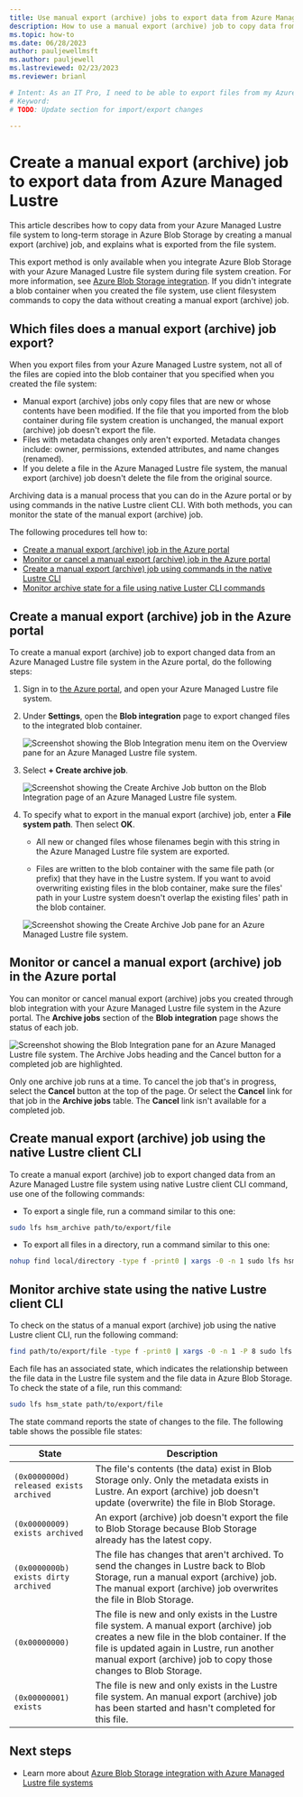 ```yaml
---
title: Use manual export (archive) jobs to export data from Azure Managed Lustre
description: How to use a manual export (archive) job to copy data from your Azure Managed Lustre file system to long-term storage in Azure Blob Storage.
ms.topic: how-to
ms.date: 06/28/2023
author: pauljewellmsft
ms.author: pauljewell
ms.lastreviewed: 02/23/2023
ms.reviewer: brianl

# Intent: As an IT Pro, I need to be able to export files from my Azure Managed Lustre file system to longterm Azure Blob Storage.
# Keyword: 
# TODO: Update section for import/export changes

---
```


# Create a manual export (archive) job to export data from Azure Managed Lustre

This article describes how to copy data from your Azure Managed Lustre file system to long-term storage in Azure Blob Storage by creating a manual export (archive) job, and explains what is exported from the file system.

This export method is only available when you integrate Azure Blob Storage with your Azure Managed Lustre file system during file system creation. For more information, see [Azure Blob Storage integration](amlfs-overview.md#azure-blob-storage-integration). If you didn't integrate a blob container when you created the file system, use client filesystem commands to copy the data without creating a manual export (archive) job.

## Which files does a manual export (archive) job export?

When you export files from your Azure Managed Lustre system, not all of the files are copied into the blob container that you specified when you created the file system:

- Manual export (archive) jobs only copy files that are new or whose contents have been modified. If the file that you imported from the blob container during file system creation is unchanged, the manual export (archive) job doesn't export the file.
- Files with metadata changes only aren't exported. Metadata changes include: owner, permissions, extended attributes, and name changes (renamed).
- If you delete a file in the Azure Managed Lustre file system, the manual export (archive) job doesn't delete the file from the original source.

Archiving data is a manual process that you can do in the Azure portal or by using commands in the native Lustre client CLI. With both methods, you can monitor the state of the manual export (archive) job.

The following procedures tell how to:

- [Create a manual export (archive) job in the Azure portal](#create-a-manual-export-archive-job-in-the-azure-portal)
- [Monitor or cancel a manual export (archive) job in the Azure portal](#monitor-or-cancel-a-manual-export-archive-job-in-the-azure-portal)
- [Create a manual export (archive) job using commands in the native Lustre CLI](#create-manual-export-archive-job-using-the-native-lustre-client-cli)
- [Monitor archive state for a file using native Luster CLI commands](#monitor-archive-state-using-the-native-lustre-client-cli)

## Create a manual export (archive) job in the Azure portal

To create a manual export (archive) job to export changed data from an Azure Managed Lustre file system in the Azure portal, do the following steps:

1. Sign in to [the Azure portal](https://portal.azure.com), and open your Azure Managed Lustre file system.

1. Under **Settings**,  open the **Blob integration** page to export changed files to the integrated blob container.

   ![Screenshot showing the Blob Integration menu item on the Overview pane for an Azure Managed Lustre file system.](media/export-with-archive-jobs/select-blob-integration-settings.png)

1. Select **+ Create archive job**.

   ![Screenshot showing the Create Archive Job button on the Blob Integration page of an Azure Managed Lustre file system.](media/export-with-archive-jobs/select-create-archive-job.png)

1. To specify what to export in the manual export (archive) job, enter a **File system path**. Then select **OK**.

   - All new or changed files whose filenames begin with this string in the Azure Managed Lustre file system are exported.

   - Files are written to the blob container with the same file path (or prefix) that they have in the Lustre system. If you want to avoid overwriting existing files in the blob container, make sure the files' path in your Lustre system doesn't overlap the existing files' path in the blob container.

   ![Screenshot showing the Create Archive Job pane for an Azure Managed Lustre file system.](media/export-with-archive-jobs/create-archive-job-options.png)

## Monitor or cancel a manual export (archive) job in the Azure portal

You can monitor or cancel manual export (archive) jobs you created through blob integration with your Azure Managed Lustre file system in the Azure portal. The **Archive jobs** section of the **Blob integration** page shows the status of each job.

   ![Screenshot showing the Blob Integration pane for an Azure Managed Lustre file system. The Archive Jobs heading and the Cancel button for a completed job are highlighted.](media/export-with-archive-jobs/archive-jobs.png)

Only one archive job runs at a time. To cancel the job that's in progress, select the **Cancel** button at the top of the page. Or select the **Cancel** link for that job in the **Archive jobs** table. The **Cancel** link isn't available for a completed job.

## Create manual export (archive) job using the native Lustre client CLI

To create a manual export (archive) job to export changed data from an Azure Managed Lustre file system using native Lustre client CLI command, use one of the following commands:

- To export a single file, run a command similar to this one:

```bash
sudo lfs hsm_archive path/to/export/file
```

- To export all files in a directory, run a command similar to this one:

```bash
nohup find local/directory -type f -print0 | xargs -0 -n 1 sudo lfs hsm_archive &
```

## Monitor archive state using the native Lustre client CLI

To check on the status of a manual export (archive) job using the native Lustre client CLI, run the following command:

```bash
find path/to/export/file -type f -print0 | xargs -0 -n 1 -P 8 sudo lfs hsm_action | grep "ARCHIVE" | wc -l
```

Each file has an associated state, which indicates the relationship between the file data in the Lustre file system and the file data in Azure Blob Storage. To check the state of a file, run this command:

```bash
sudo lfs hsm_state path/to/export/file
```

The state command reports the state of changes to the file. The following table shows the possible file states:

|State|Description|
|-----|-----------|
|`(0x0000000d) released exists archived`|The file's contents (the data) exist in Blob Storage only. Only the metadata exists in Lustre. An export (archive) job doesn't update (overwrite) the file in Blob Storage.|
|`(0x00000009) exists archived`|An export (archive) job doesn't export the file to Blob Storage because Blob Storage already has the latest copy.|
|`(0x0000000b) exists dirty archived`|The file has changes that aren't archived. To send the changes in Lustre back to Blob Storage, run a manual export (archive) job. The manual export (archive) job overwrites the file in Blob Storage.|
|`(0x00000000)`|The file is new and only exists in the Lustre file system. A manual export (archive) job creates a new file in the blob container. If the file is updated again in Lustre, run another manual export (archive) job to copy those changes to Blob Storage.|
|`(0x00000001) exists`|The file is new and only exists in the Lustre file system. An manual export (archive) job has been started and hasn't completed for this file. |

## Next steps

- Learn more about [Azure Blob Storage integration with Azure Managed Lustre file systems](blob-integration.md)
